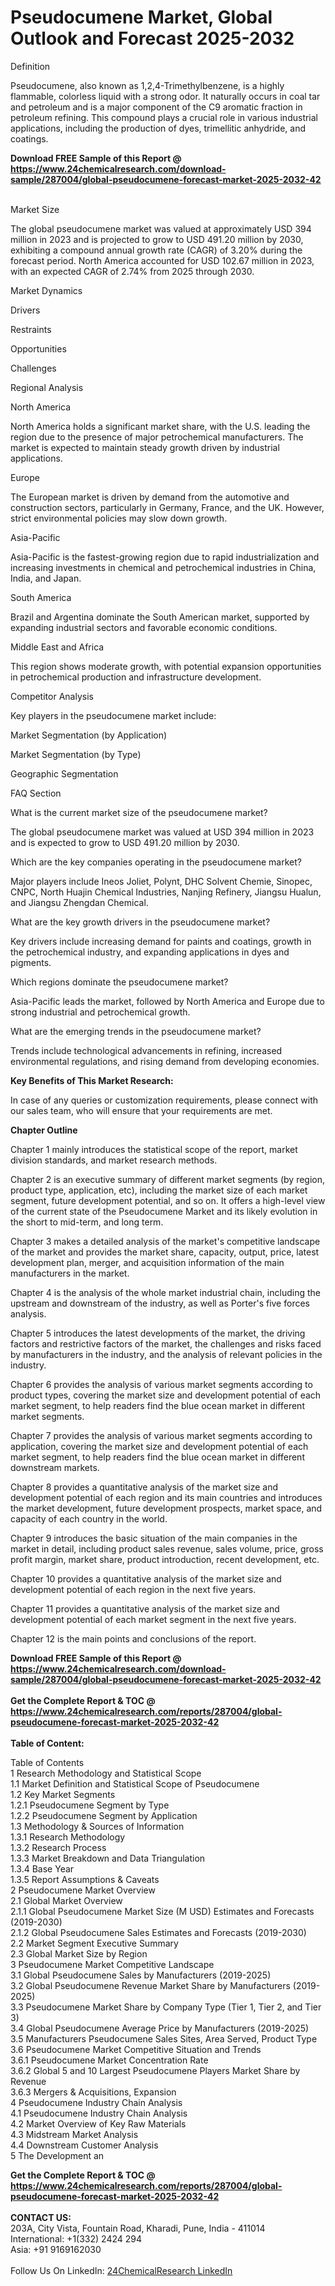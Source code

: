 <h1>Pseudocumene Market, Global Outlook and Forecast 2025-2032</h1><p>Definition</p><p>
</p><p>Pseudocumene, also known as 1,2,4-Trimethylbenzene, is a highly flammable, colorless liquid with a strong odor. It naturally occurs in coal tar and petroleum and is a major component of the C9 aromatic fraction in petroleum refining. This compound plays a crucial role in various industrial applications, including the production of dyes, trimellitic anhydride, and coatings.</p><div><b>Download FREE Sample of this Report @ 
            <a href="https://www.24chemicalresearch.com/download-sample/287004/global-pseudocumene-forecast-market-2025-2032-42">
            https://www.24chemicalresearch.com/download-sample/287004/global-pseudocumene-forecast-market-2025-2032-42</a></b></div><br><p>
Market Size</p><p>
</p><p>The global pseudocumene market was valued at approximately USD 394 million in 2023 and is projected to grow to USD 491.20 million by 2030, exhibiting a compound annual growth rate (CAGR) of 3.20% during the forecast period. North America accounted for USD 102.67 million in 2023, with an expected CAGR of 2.74% from 2025 through 2030.</p><p>
Market Dynamics</p><p>
Drivers</p><p>
</p><p>
Restraints</p><p>
</p><p>
Opportunities</p><p>
</p><p>
Challenges</p><p>
</p><p>
Regional Analysis</p><p>
North America</p><p>
</p><p>North America holds a significant market share, with the U.S. leading the region due to the presence of major petrochemical manufacturers. The market is expected to maintain steady growth driven by industrial applications.</p><p>
Europe</p><p>
</p><p>The European market is driven by demand from the automotive and construction sectors, particularly in Germany, France, and the UK. However, strict environmental policies may slow down growth.</p><p>
Asia-Pacific</p><p>
</p><p>Asia-Pacific is the fastest-growing region due to rapid industrialization and increasing investments in chemical and petrochemical industries in China, India, and Japan.</p><p>
South America</p><p>
</p><p>Brazil and Argentina dominate the South American market, supported by expanding industrial sectors and favorable economic conditions.</p><p>
Middle East and Africa</p><p>
</p><p>This region shows moderate growth, with potential expansion opportunities in petrochemical production and infrastructure development.</p><p>
Competitor Analysis</p><p>
</p><p>Key players in the pseudocumene market include:</p><p>
</p><p>
Market Segmentation (by Application)</p><p>
</p><p>
Market Segmentation (by Type)</p><p>
</p><p>
Geographic Segmentation</p><p>
</p><p>
FAQ Section</p><p>
What is the current market size of the pseudocumene market?</p><p>
</p><p>The global pseudocumene market was valued at USD 394 million in 2023 and is expected to grow to USD 491.20 million by 2030.</p><p>
Which are the key companies operating in the pseudocumene market?</p><p>
</p><p>Major players include Ineos Joliet, Polynt, DHC Solvent Chemie, Sinopec, CNPC, North Huajin Chemical Industries, Nanjing Refinery, Jiangsu Hualun, and Jiangsu Zhengdan Chemical.</p><p>
What are the key growth drivers in the pseudocumene market?</p><p>
</p><p>Key drivers include increasing demand for paints and coatings, growth in the petrochemical industry, and expanding applications in dyes and pigments.</p><p>
Which regions dominate the pseudocumene market?</p><p>
</p><p>Asia-Pacific leads the market, followed by North America and Europe due to strong industrial and petrochemical growth.</p><p>
What are the emerging trends in the pseudocumene market?</p><p>
</p><p>Trends include technological advancements in refining, increased environmental regulations, and rising demand from developing economies.</p><p>
<strong>Key Benefits of This Market Research:</strong></p><p>
</p><p>
</p><p>
In case of any queries or customization requirements, please connect with our sales team, who will ensure that your requirements are met.</p><p>
<strong>Chapter Outline</strong></p><p>
Chapter 1 mainly introduces the statistical scope of the report, market division standards, and market research methods.</p><p>
Chapter 2 is an executive summary of different market segments (by region, product type, application, etc), including the market size of each market segment, future development potential, and so on. It offers a high-level view of the current state of the Pseudocumene Market and its likely evolution in the short to mid-term, and long term.</p><p>
Chapter 3 makes a detailed analysis of the market's competitive landscape of the market and provides the market share, capacity, output, price, latest development plan, merger, and acquisition information of the main manufacturers in the market.</p><p>
Chapter 4 is the analysis of the whole market industrial chain, including the upstream and downstream of the industry, as well as Porter's five forces analysis.</p><p>
Chapter 5 introduces the latest developments of the market, the driving factors and restrictive factors of the market, the challenges and risks faced by manufacturers in the industry, and the analysis of relevant policies in the industry.</p><p>
Chapter 6 provides the analysis of various market segments according to product types, covering the market size and development potential of each market segment, to help readers find the blue ocean market in different market segments.</p><p>
Chapter 7 provides the analysis of various market segments according to application, covering the market size and development potential of each market segment, to help readers find the blue ocean market in different downstream markets.</p><p>
Chapter 8 provides a quantitative analysis of the market size and development potential of each region and its main countries and introduces the market development, future development prospects, market space, and capacity of each country in the world.</p><p>
Chapter 9 introduces the basic situation of the main companies in the market in detail, including product sales revenue, sales volume, price, gross profit margin, market share, product introduction, recent development, etc.</p><p>
Chapter 10 provides a quantitative analysis of the market size and development potential of each region in the next five years.</p><p>
Chapter 11 provides a quantitative analysis of the market size and development potential of each market segment in the next five years.</p><p>
Chapter 12 is the main points and conclusions of the report.</p><div><b>Download FREE Sample of this Report @ 
            <a href="https://www.24chemicalresearch.com/download-sample/287004/global-pseudocumene-forecast-market-2025-2032-42">
            https://www.24chemicalresearch.com/download-sample/287004/global-pseudocumene-forecast-market-2025-2032-42</a></b></div><br><div><b>Get the Complete Report & TOC @ 
            <a href="https://www.24chemicalresearch.com/reports/287004/global-pseudocumene-forecast-market-2025-2032-42">
            https://www.24chemicalresearch.com/reports/287004/global-pseudocumene-forecast-market-2025-2032-42</a></b></div><br>
            <b>Table of Content:</b><p>Table of Contents<br />
1 Research Methodology and Statistical Scope<br />
1.1 Market Definition and Statistical Scope of Pseudocumene<br />
1.2 Key Market Segments<br />
1.2.1 Pseudocumene Segment by Type<br />
1.2.2 Pseudocumene Segment by Application<br />
1.3 Methodology & Sources of Information<br />
1.3.1 Research Methodology<br />
1.3.2 Research Process<br />
1.3.3 Market Breakdown and Data Triangulation<br />
1.3.4 Base Year<br />
1.3.5 Report Assumptions & Caveats<br />
2 Pseudocumene Market Overview<br />
2.1 Global Market Overview<br />
2.1.1 Global Pseudocumene Market Size (M USD) Estimates and Forecasts (2019-2030)<br />
2.1.2 Global Pseudocumene Sales Estimates and Forecasts (2019-2030)<br />
2.2 Market Segment Executive Summary<br />
2.3 Global Market Size by Region<br />
3 Pseudocumene Market Competitive Landscape<br />
3.1 Global Pseudocumene Sales by Manufacturers (2019-2025)<br />
3.2 Global Pseudocumene Revenue Market Share by Manufacturers (2019-2025)<br />
3.3 Pseudocumene Market Share by Company Type (Tier 1, Tier 2, and Tier 3)<br />
3.4 Global Pseudocumene Average Price by Manufacturers (2019-2025)<br />
3.5 Manufacturers Pseudocumene Sales Sites, Area Served, Product Type<br />
3.6 Pseudocumene Market Competitive Situation and Trends<br />
3.6.1 Pseudocumene Market Concentration Rate<br />
3.6.2 Global 5 and 10 Largest Pseudocumene Players Market Share by Revenue<br />
3.6.3 Mergers & Acquisitions, Expansion<br />
4 Pseudocumene Industry Chain Analysis<br />
4.1 Pseudocumene Industry Chain Analysis<br />
4.2 Market Overview of Key Raw Materials<br />
4.3 Midstream Market Analysis<br />
4.4 Downstream Customer Analysis<br />
5 The Development an</p><div><b>Get the Complete Report & TOC @ 
            <a href="https://www.24chemicalresearch.com/reports/287004/global-pseudocumene-forecast-market-2025-2032-42">
            https://www.24chemicalresearch.com/reports/287004/global-pseudocumene-forecast-market-2025-2032-42</a></b></div><br><b>CONTACT US:</b><br>
            203A, City Vista, Fountain Road, Kharadi, Pune, India - 411014<br>
            International: +1(332) 2424 294<br>
            Asia: +91 9169162030 <br><br>
            Follow Us On LinkedIn: <a href="https://www.linkedin.com/company/24chemicalresearch/">24ChemicalResearch LinkedIn</a>